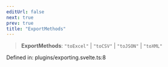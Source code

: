 ```yaml
---
editUrl: false
next: true
prev: true
title: "ExportMethods"
---
```


> **ExportMethods**: `"toExcel"` \| `"toCSV"` \| `"toJSON"` \| `"toXML"`

Defined in: plugins/exporting.svelte.ts:8
